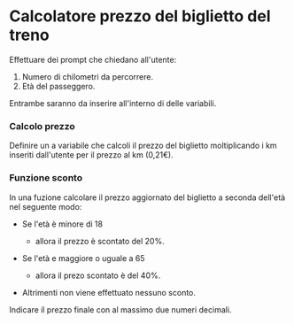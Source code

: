# Calcolatore prezzo del biglietto del treno

Effettuare dei prompt che chiedano all'utente:

1) Numero di chilometri da percorrere.
2) Età del passeggero.

Entrambe saranno da inserire all'interno di delle variabili.

### Calcolo prezzo

Definire un a variabile che calcoli il prezzo del biglietto moltiplicando i km inseriti dall'utente per il prezzo al km (0,21€).

### Funzione sconto

In una fuzione calcolare il prezzo aggiornato del biglietto a seconda dell'età nel seguente modo:

- Se l'età è minore di 18 
    - allora il prezzo è scontato del 20%.

- Se l'età e maggiore o uguale a 65
    - allora il prezo scontato è del 40%.

- Altrimenti non viene effettuato nessuno sconto.

Indicare il prezzo finale con al massimo due numeri decimali.
